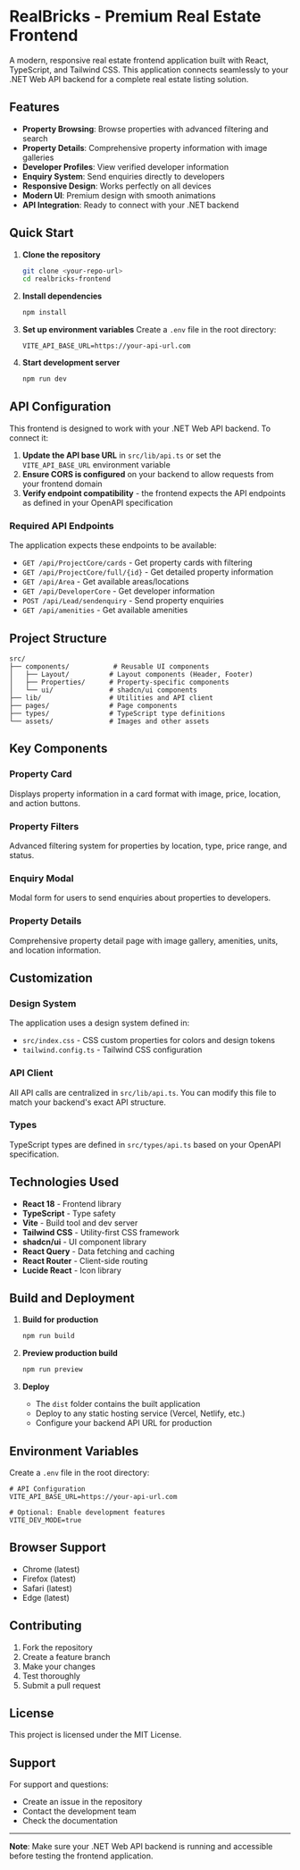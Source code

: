 # RealBricks - Premium Real Estate Frontend

A modern, responsive real estate frontend application built with React, TypeScript, and Tailwind CSS. This application connects seamlessly to your .NET Web API backend for a complete real estate listing solution.

## Features

- **Property Browsing**: Browse properties with advanced filtering and search
- **Property Details**: Comprehensive property information with image galleries
- **Developer Profiles**: View verified developer information
- **Enquiry System**: Send enquiries directly to developers
- **Responsive Design**: Works perfectly on all devices
- **Modern UI**: Premium design with smooth animations
- **API Integration**: Ready to connect with your .NET backend

## Quick Start

1. **Clone the repository**
   ```bash
   git clone <your-repo-url>
   cd realbricks-frontend
   ```

2. **Install dependencies**
   ```bash
   npm install
   ```

3. **Set up environment variables**
   Create a `.env` file in the root directory:
   ```env
   VITE_API_BASE_URL=https://your-api-url.com
   ```

4. **Start development server**
   ```bash
   npm run dev
   ```

## API Configuration

This frontend is designed to work with your .NET Web API backend. To connect it:

1. **Update the API base URL** in `src/lib/api.ts` or set the `VITE_API_BASE_URL` environment variable
2. **Ensure CORS is configured** on your backend to allow requests from your frontend domain
3. **Verify endpoint compatibility** - the frontend expects the API endpoints as defined in your OpenAPI specification

### Required API Endpoints

The application expects these endpoints to be available:

- `GET /api/ProjectCore/cards` - Get property cards with filtering
- `GET /api/ProjectCore/full/{id}` - Get detailed property information
- `GET /api/Area` - Get available areas/locations
- `GET /api/DeveloperCore` - Get developer information
- `POST /api/Lead/sendenquiry` - Send property enquiries
- `GET /api/amenities` - Get available amenities

## Project Structure

```
src/
├── components/           # Reusable UI components
│   ├── Layout/          # Layout components (Header, Footer)
│   ├── Properties/      # Property-specific components
│   └── ui/              # shadcn/ui components
├── lib/                 # Utilities and API client
├── pages/               # Page components
├── types/               # TypeScript type definitions
└── assets/              # Images and other assets
```

## Key Components

### Property Card
Displays property information in a card format with image, price, location, and action buttons.

### Property Filters
Advanced filtering system for properties by location, type, price range, and status.

### Enquiry Modal
Modal form for users to send enquiries about properties to developers.

### Property Details
Comprehensive property detail page with image gallery, amenities, units, and location information.

## Customization

### Design System
The application uses a design system defined in:
- `src/index.css` - CSS custom properties for colors and design tokens
- `tailwind.config.ts` - Tailwind CSS configuration

### API Client
All API calls are centralized in `src/lib/api.ts`. You can modify this file to match your backend's exact API structure.

### Types
TypeScript types are defined in `src/types/api.ts` based on your OpenAPI specification.

## Technologies Used

- **React 18** - Frontend library
- **TypeScript** - Type safety
- **Vite** - Build tool and dev server
- **Tailwind CSS** - Utility-first CSS framework
- **shadcn/ui** - UI component library
- **React Query** - Data fetching and caching
- **React Router** - Client-side routing
- **Lucide React** - Icon library

## Build and Deployment

1. **Build for production**
   ```bash
   npm run build
   ```

2. **Preview production build**
   ```bash
   npm run preview
   ```

3. **Deploy**
   - The `dist` folder contains the built application
   - Deploy to any static hosting service (Vercel, Netlify, etc.)
   - Configure your backend API URL for production

## Environment Variables

Create a `.env` file in the root directory:

```env
# API Configuration
VITE_API_BASE_URL=https://your-api-url.com

# Optional: Enable development features
VITE_DEV_MODE=true
```

## Browser Support

- Chrome (latest)
- Firefox (latest)
- Safari (latest)
- Edge (latest)

## Contributing

1. Fork the repository
2. Create a feature branch
3. Make your changes
4. Test thoroughly
5. Submit a pull request

## License

This project is licensed under the MIT License.

## Support

For support and questions:
- Create an issue in the repository
- Contact the development team
- Check the documentation

---

**Note**: Make sure your .NET Web API backend is running and accessible before testing the frontend application.